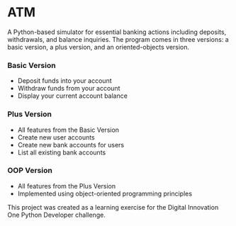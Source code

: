 # ATM

A Python-based simulator for essential banking actions including deposits, withdrawals, and balance inquiries. The program comes in three versions: a basic version, a plus version, and an oriented-objects version.

### Basic Version

- Deposit funds into your account
- Withdraw funds from your account
- Display your current account balance

### Plus Version

- All features from the Basic Version
- Create new user accounts
- Create new bank accounts for users
- List all existing bank accounts

### OOP Version
- All features from the Plus Version
- Implemented using object-oriented programming principles

This project was created as a learning exercise for the Digital Innovation One Python Developer challenge.
